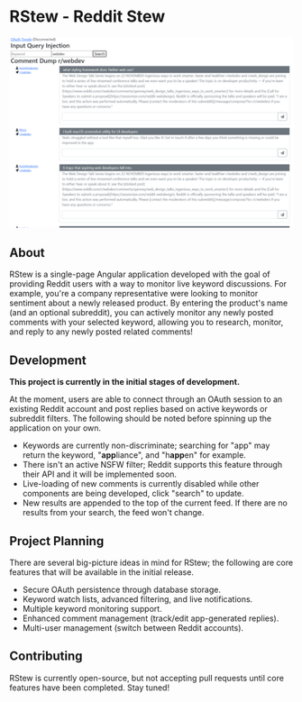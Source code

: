 # RStew - Reddit Stew

<p align="center">
  <img src="rstew-poc.png" alt="RStew Proof of Concept" width="600" />
</p>

## About

RStew is a single-page Angular application developed with the goal of providing Reddit users with a way to monitor live keyword discussions. For example, you're a company representative were looking to monitor sentiment about a newly released product. By entering the product's name (and an optional subreddit), you can actively monitor any newly posted comments with your selected keyword, allowing you to research, monitor, and reply to any newly posted related comments!

## Development

**This project is currently in the initial stages of development.**

At the moment, users are able to connect through an OAuth session to an existing Reddit account and post replies based on active keywords or subreddit filters. The following should be noted before spinning up the application on your own.

* Keywords are currently non-discriminate; searching for "app" may return the keyword, "**app**liance", and "h**app**en" for example.
* There isn't an active NSFW filter; Reddit supports this feature through their API and it will be implemented soon.
* Live-loading of new comments is currently disabled while other components are being developed, click "search" to update.
* New results are appended to the top of the current feed. If there are no results from your search, the feed won't change.

## Project Planning

There are several big-picture ideas in mind for RStew; the following are core features that will be available in the initial release.

* Secure OAuth persistence through database storage.
* Keyword watch lists, advanced filtering, and live notifications.
* Multiple keyword monitoring support.
* Enhanced comment management (track/edit app-generated replies).
* Multi-user management (switch between Reddit accounts).

## Contributing

RStew is currently open-source, but not accepting pull requests until core features have been completed. Stay tuned!
